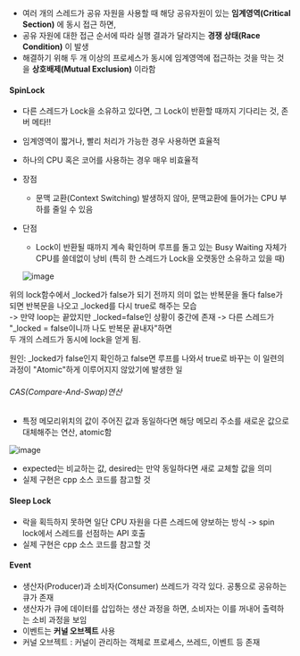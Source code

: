 * 여러 개의 스레드가 공유 자원을 사용할 때 해당 공유자원이 있는 __임계영역(Critical Section)__ 에 동시 접근 하면,
* 공유 자원에 대한 접근 순서에 따라 실행 결과가 달라지는 __경쟁 상태(Race Condition)__ 이 발생
* 해결하기 위해 두 개 이상의 프로세스가 동시에 임계영역에 접근하는 것을 막는 것을 __상호배제(Mutual Exclusion)__ 이라함   
  
#### SpinLock  
* 다른 스레드가 Lock을 소유하고 있다면, 그 Lock이 반환할 때까지 기다리는 것, 존버 메타!!
* 임계영역이 짧거나, 빨리 처리가 가능한 경우 사용하면 효율적
* 하나의 CPU 혹은 코어를 사용하는 경우 매우 비효율적  
* 장점
  * 문맥 교환(Context Switching) 발생하지 않아, 문맥교환에 들어가는 CPU 부하를 줄일 수 있음
* 단점
  * Lock이 반환될 때까지 계속 확인하며 루프를 돌고 있는 Busy Waiting 자체가 CPU를 쓸데없이 낭비 (특히 한 스레드가 Lock을 오랫동안 소유하고 있을 때)  
  
  ![image](https://github.com/MiyeongEom/GameServer/assets/112458035/555a9110-cba7-43aa-94a4-48dd433d594c)  
  
위의 lock함수에서 _locked가 false가 되기 전까지 의미 없는 반복문을 돌다 false가 되면 반복문을 나오고 _locked를 다시 true로 해주는 모습  
-> 만약 loop는 끝았지만 _locked=false인 상황이 중간에 존재 -> 다른 스레드가 "_locked = false이니까 나도 반복문 끝내자"하면  
두 개의 스레드가 동시에 lock을 얻게 됨.  
  
원인: _locked가 false인지 확인하고 false면 루프를 나와서 true로 바꾸는 이 일련의 과정이 "Atomic"하게 이루어지지 않았기에 발생한 일  
    
###### CAS(Compare-And-Swap)연산
  * 특정 메모리위치의 값이 주어진 값과 동일하다면 해당 메모리 주소를 새로운 값으로 대체해주는 연산, atomic함  

![image](https://github.com/MiyeongEom/GameServer/assets/112458035/5b34e878-cc34-4a3f-a2ba-a4ab25b0bb5b)  
    
  * expected는 비교하는 값, desired는 만약 동일하다면 새로 교체할 값을 의미
  * 실제 구현은 cpp 소스 코드를 참고할 것  
  
#### Sleep Lock  
* 락을 획득하지 못하면 일단 CPU 자원을 다른 스레드에 양보하는 방식 -> spin lock에서 스레드를 선점하는 API 호출
* 실제 구현은 cpp 소스 코드를 참고할 것  
  

#### Event  
* 생산자(Producer)과 소비자(Consumer) 쓰레드가 각각 있다. 공통으로 공유하는 큐가 존재
* 생산자가 큐에 데이터를 삽입하는 생산 과정을 하면, 소비자는 이를 꺼내어 출력하는 소비 과정을 보임
* 이벤트는 __커널 오브젝트__ 사용
* 커널 오브젝트 : 커널이 관리하는 객체로 프로세스, 쓰레드, 이벤트 등 존재  
    
